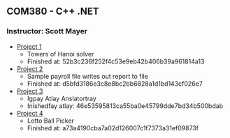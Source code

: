 ## COM380 - C++ .NET

### Instructor: Scott Mayer

- [Project 1](Project1/)
	- Towers of Hanoi solver
	- Finished at:  52b3c236f252f4c53e9eb42b406b39a961814a13
- [Project 2](Project2/)
	- Sample payroll file writes out report to file
	- Finished at: d5bfd3186e3c8e8bc2bb6828a1d1bd143cf026e7
- [Project 3](Project3/)
	- Igpay Atlay Anslatortray
	- Inishedfay atlay: 46e53595813ca55ba0e45799dde7bd34b500bdab
- [Project 4](Project4/)
	- Lotto Ball Picker
	- Finished at: a73a4190cba7a02d126007c1f7373a31ef09873f

